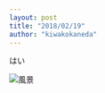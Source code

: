 ```yaml
---
layout: post
title: "2018/02/19"
author: "kiwakokaneda"
---
```


はい

<img src="https://drive.google.com/uc?export=view&id=1YXQ6qV7kQkAEhGyCcsFVCVIuuU1YRd8g" alt="風景">
